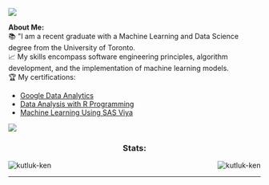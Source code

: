 <p align="center">
  
</p>

<a href="https://www.youtube.com/watch?v=imhmn4r0gic&t=1s"><img src="https://user-images.githubusercontent.com/73097560/115834477-dbab4500-a447-11eb-908a-139a6edaec5c.gif"></a>

<strong>About Me:</strong><br>
📚 "I am a recent graduate with a Machine Learning and Data Science degree from the University of Toronto.<br>
📈 My skills encompass software engineering principles, algorithm development, and the implementation of machine learning models.<br>
🏆 My certifications: 
* [Google Data Analytics](https://www.coursera.org/account/accomplishments/specialization/certificate/NE3Q6RZ8QCCZ)
* [Data Analysis with R Programming](https://www.coursera.org/account/accomplishments/certificate/Y7UWQYU48GD6)
* [Machine Learning Using SAS Viya](https://www.credly.com/badges/769cb2e6-364b-402b-8c5a-fdfc3c52e6ba?source=linked_in_profile)

<a href="https://www.youtube.com/watch?v=imhmn4r0gic&t=1s"><img src="https://user-images.githubusercontent.com/73097560/115834477-dbab4500-a447-11eb-908a-139a6edaec5c.gif"></a>

<!--<hr> 
<div style="display: block;">-->

<p>
  <h3 align="center">Stats:</h3>
<p>
    <a align="left">
      <p><img align="left" 
  src="https://github-readme-stats-sigma-five.vercel.app/api/top-langs?username=kutluk-ken&show_icons=true&theme=dark&locale=en&hide=jupyter%20notebook,lex,&langs_count=8" alt="kutluk-ken" /></p></a>
    <a align="right"><p>&nbsp;<img align="right" src="https://github-readme-stats-sigma-five.vercel.app/api?username=kutluk-ken&show_icons=true&theme=dark&locale=en" alt="kutluk-ken" /></p></a>  
  </p>
</p>
</div>
<hr>
<br>
